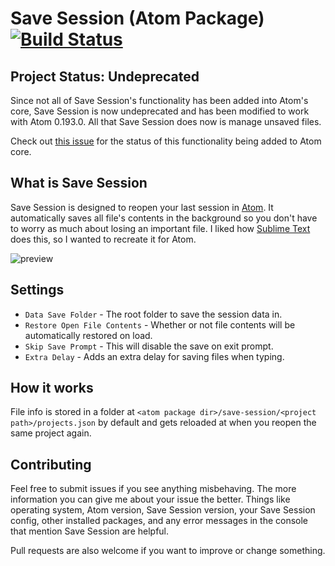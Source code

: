 # Save Session (Atom Package) [![Build Status](https://travis-ci.org/mpeterson2/save-session.svg?branch=master)](https://travis-ci.org/mpeterson2/save-session)

## Project Status: Undeprecated

Since not all of Save Session's functionality has been added into Atom's core,
Save Session is now undeprecated and has been modified to work with Atom 0.193.0.
All that Save Session does now is manage unsaved files.

Check out [this issue](https://github.com/atom/atom/issues/1603#issuecomment-93599126)
for the status of this functionality being added to Atom core.

## What is Save Session

Save Session is designed to reopen your last session in [Atom](https://atom.io/).
It automatically saves all file's contents in the background so you don't have
to worry as much about losing an important file. I liked how
[Sublime Text](http://www.sublimetext.com/) does this, so I wanted to recreate
it for Atom.

![preview](https://raw.githubusercontent.com/mpeterson2/save-session/master/preview.gif)

## Settings

 - `Data Save Folder` - The root folder to save the session data in.
 - `Restore Open File Contents` - Whether or not file contents will be
 automatically restored on load.
 - `Skip Save Prompt` - This will disable the save on exit prompt.
 - `Extra Delay` - Adds an extra delay for saving files when typing.

## How it works

File info is stored in a folder at
`<atom package dir>/save-session/<project path>/projects.json` by default and
gets reloaded at when you reopen the same project again.

## Contributing

Feel free to submit issues if you see anything misbehaving. The more information
you can give me about your issue the better. Things like operating system, Atom
version, Save Session version, your Save Session config, other installed
packages, and any error messages in the console that mention Save Session are
helpful.

Pull requests are also welcome if you want to improve or change something.
